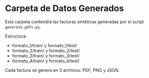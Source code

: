 # Carpeta de Datos Generados

Esta carpeta contendrá las facturas sintéticas generadas por el script `generate_pdfs.py`.

Estructura:
- formato_1/train/ y formato_1/test/
- formato_2/train/ y formato_2/test/
- formato_3/train/ y formato_3/test/
- formato_4/train/ y formato_4/test/

Cada factura se genera en 3 archivos: PDF, PNG y JSON.